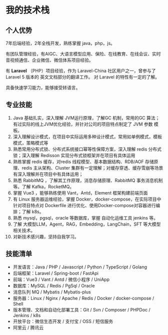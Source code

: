 # 我的技术栈

## 个人优势

7年后端经验，2年全栈开发，熟练掌握 java，php，js。

有团队管理经验，有AIGC、大语言模型应用、保险、在线教育、在线会议、实时音视频通信、企业微信、微信体系项目经验。

有 **Laravel** （PHP）项目经验，作为 Laravel-China 社区用户之一，曾参与了Laravel 5 版本的 英文文档部分的翻译工作。 对 Laravel 的特性有一定的了解。

具备快速学习能力，能够接受转语言。

## 专业技能

1. Java 基础扎实，深入理解 JVM运行原理，了解GC 机制，常用的GC 算法；有过实际的线上JVM优化经验，并针对公司的项目特点制定了 JVM 参数 模板。
2. 深入理解设计模式，在项目中实际运用多种设计模式，常用如单例模式，模板模式，策略模式等
3. 熟悉常用分布式锁、分布式系统接口幂等性保障方案，深入理解 redis 分布式锁；深入理解 Redisson 实现分布式锁框架并在项目有具体运用
4. 熟练掌握 redis 缓存，对redis 线程模型、基本数据结构、RDB/AOF 存储原理、redis 主从架构、Cluster 集群有一定理解；对缓存穿透、缓存雪崩等场景有深入理解并在项目中有具体运用；
5. 熟悉 RabbitMQ ，了解其工作原理，消息存储原理、RabbitMQ 事务消息机制等。了解  Kafka，RocketMQ。
6. 掌握 Vue3 ，能够熟练使用 Vant，Antd，Element 框架构建前端页面
7. 有 Linux 服务器运维经验，掌握 Docker，docker-compose，在实际项目中针对项目特点对 Dockerfile 进行优化、使用Docker-compose对容器进行编排；了解 k8s。
8. 熟悉 mysql，pgsql，oracle 等数据库，掌握 自动化运维工具 jenkins 等。
9. 了解 大模型LLM，Agent，RAG，Embedding，LangChain，SFT 等大模型相关技术。
10. 对新技术感兴趣，坚持自我学习。



## 技能清单

- 开发语言：Java / PHP / Javascript / Python / TypeScript / Golang
- 后端框架：Laravel / Spring-boot / FastApi
- 前端：Vue3 / Vant / Antd /  微信小程序 / UniApp
- 数据库：MySQL / Redis / PgSql / Oracle
- 消息队列 MQ  / Mybatis / Mybatis-plus 
- 服务器：Linux / Nginx / Apache / Redis / Docker / docker-compose / Shell
- 版本管理、文档和自动化部署工具：Git / Svn / Composer / PHPDoc / Jenkins / k8s
- 开放平台：微信生态开发 / 支付宝 / OSS / 短信服务
- 阿里云 / 腾讯云
